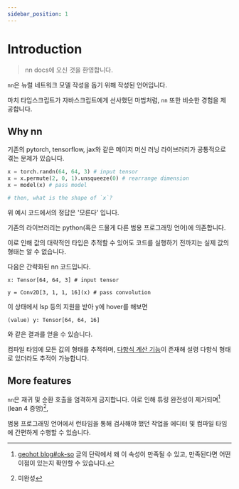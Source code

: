 ```yaml
---
sidebar_position: 1
---
```


# Introduction

> nn docs에 오신 것을 환영합니다.

`nn`은 뉴럴 네트워크 모델 작성을 돕기 위해 작성된 언어입니다.

마치 타입스크립트가 자바스크립트에게 선사했던 마법처럼, `nn` 또한 비슷한 경험을 제공합니다.

## Why nn

기존의 pytorch, tensorflow, jax와 같은 메이저 머신 러닝 라이브러리가 공통적으로 겪는 문제가 있습니다.

```python
x = torch.randn(64, 64, 3) # input tensor
x = x.permute(2, 0, 1).unsqueeze(0) # rearrange dimension
x = model(x) # pass model

# then, what is the shape of `x`?
```

위 예시 코드에서의 정답은 '모른다' 입니다.

기존의 라이브러리는 python(혹은 드물게 다른 범용 프로그래밍 언어)에 의존합니다.

이로 인해 값의 대략적인 타입은 추적할 수 있어도 코드를 실행하기 전까지는 실제 값의 형태는 알 수 없습니다.

다음은 간략화된 nn 코드입니다.

```nn
x: Tensor[64, 64, 3] # input tensor

y = Conv2D[3, 1, 1, 16](x) # pass convolution
```

이 상태에서 lsp 등의 지원을 받아 y에 hover를 해보면

```nn
(value) y: Tensor[64, 64, 16]
```
와 같은 결과를 얻을 수 있습니다.

컴파일 타임에 모든 값의 형태를 추적하며, [다항식 계산 기능](/docs/polynomial)이 존재해 설령 다항식 형태로 있더라도 추적이 가능합니다. 

## More features

`nn`은 재귀 및 순환 호출을 엄격하게 금지합니다. 이로 인해 튜링 완전성이 제거되며[^1] (lean 4 증명)[^2],

범용 프로그래밍 언어에서 런타임을 통해 검사해야 했던 작업을 에디터 및 컴파일 타임에 간편하게 수행할 수 있습니다.


[^1]: [geohot blog#ok-so](https://geohot.github.io//blog/jekyll/update/2023/05/24/the-tiny-corp-raised-5M.html#ok-so) 글의 단락에서 왜 이 속성이 만족될 수 있고, 만족된다면 어떤 이점이 있는지 확인할 수 있습니다.
[^2]: 미완성